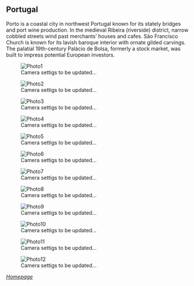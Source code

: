 ## Portugal

Porto is a coastal city in northwest Portugal known for its stately bridges and port wine production. In the medieval Ribeira (riverside) district, narrow cobbled streets wind past merchants’ houses and cafes. São Francisco Church is known for its lavish baroque interior with ornate gilded carvings. The palatial 19th-century Palácio de Bolsa, formerly a stock market, was built to impress potential European investors.


<link rel="stylesheet" href="/Shutter101/css/photo-tile.css">
<div class="gallery">
        <figure>
                <img src="/Shutter101/photos/Portugal/img/photo1.jpg" alt="Photo1">
                <figcaption>Camera settigs to be updated...</figcaption>
        </figure>
        <figure>
                <img src="/Shutter101/photos/Portugal/img/photo2.jpg" alt="Photo2">
                <figcaption>Camera settigs to be updated...</figcaption>
        </figure>
        <figure>
                <img src="/Shutter101/photos/Portugal/img/photo3.jpg" alt="Photo3">
                <figcaption>Camera settigs to be updated...</figcaption>
        </figure>
        <figure>
                <img src="/Shutter101/photos/Portugal/img/photo4.jpg" alt="Photo4">
                <figcaption>Camera settigs to be updated...</figcaption>
        </figure>
        <figure>
                <img src="/Shutter101/photos/Portugal/img/photo5.jpg" alt="Photo5">
                <figcaption>Camera settigs to be updated...</figcaption>
        </figure>
        <figure>
                <img src="/Shutter101/photos/Portugal/img/photo6.jpg" alt="Photo6">
                <figcaption>Camera settigs to be updated...</figcaption>
        </figure>
        <figure>
                <img src="/Shutter101/photos/Portugal/img/photo7.jpg" alt="Photo7">
                <figcaption>Camera settigs to be updated...</figcaption>
        </figure>
        <figure>
                <img src="/Shutter101/photos/Portugal/img/photo8.jpg" alt="Photo8">
                <figcaption>Camera settigs to be updated...</figcaption>
        </figure>
        <figure>
                <img src="/Shutter101/photos/Portugal/img/photo9.jpg" alt="Photo9">
                <figcaption>Camera settigs to be updated...</figcaption>
        </figure>
        <figure>
                <img src="/Shutter101/photos/Portugal/img/photo1.jpg" alt="Photo10">
                <figcaption>Camera settigs to be updated...</figcaption>
        </figure>
        <figure>
                <img src="/Shutter101/photos/Portugal/img/photo1.jpg" alt="Photo11">
                <figcaption>Camera settigs to be updated...</figcaption>
        </figure>
        <figure>
                <img src="/Shutter101/photos/Portugal/img/photo1.jpg" alt="Photo12">
                <figcaption>Camera settigs to be updated...</figcaption>
        </figure>
	
</div>



*[Homepage](README.md)*
